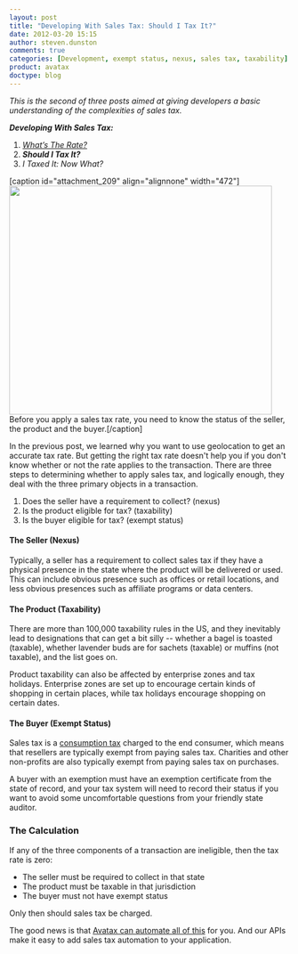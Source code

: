 ```yaml
---
layout: post
title: "Developing With Sales Tax: Should I Tax It?"
date: 2012-03-20 15:15
author: steven.dunston
comments: true
categories: [Development, exempt status, nexus, sales tax, taxability]
product: avatax
doctype: blog
---
```

<em>This is the second of three posts aimed at giving developers a basic understanding of the complexities of sales tax.</em>

<strong><em>Developing With Sales Tax:</em></strong>
<ol>
	<li><a title="What's The Rate?" href="http://developer.avalara.com/blog/2012/03/06/developing-with-sales-tax-whats-the-rate/"><em>What’s The Rate?</em></a></li>
	<li><em><strong>Should I Tax It?</strong></em></li>
	<li><em>I Taxed It: Now What?</em></li>
</ol>
[caption id="attachment_209" align="alignnone" width="472"]<a href="https://developer.avalara.com/wp-content/uploads/2012/03/sales-tax-logic1.png"><img class="size-large wp-image-209" title="sales-tax-logic" src="http://developer.avalara.com/wp-content/uploads/2012/03/sales-tax-logic1-550x479.png" alt="" width="472" height="411" /></a> Before you apply a sales tax rate, you need to know the status of the seller, the product and the buyer.[/caption]

In the previous post, we learned why you want to use geolocation to get an accurate tax rate. But getting the right tax rate doesn't help you if you don't know whether or not the rate applies to the transaction. There are three steps to determining whether to apply sales tax, and logically enough, they deal with the three primary objects in a transaction.
<ol>
	<li>Does the seller have a requirement to collect? (nexus)</li>
	<li>Is the product eligible for tax? (taxability)</li>
	<li>Is the buyer eligible for tax? (exempt status)</li>
</ol>
<!--more-->
<h4>The Seller (Nexus)</h4>
Typically, a seller has a requirement to collect sales tax if they have a physical presence in the state where the product will be delivered or used. This can include obvious presence such as offices or retail locations, and less obvious presences such as affiliate programs or data centers.
<h4>The Product (Taxability)</h4>
There are more than 100,000 taxability rules in the US, and they inevitably lead to designations that can get a bit silly -- whether a bagel is toasted (taxable), whether lavender buds are for sachets (taxable) or muffins (not taxable), and the list goes on.

Product taxability can also be affected by enterprise zones and tax holidays. Enterprise zones are set up to encourage certain kinds of shopping in certain places, while tax holidays encourage shopping on certain dates.
<h4>The Buyer (Exempt Status)</h4>
Sales tax is a <a href="http://www.taxrates.com/wiki/Consumption_tax">consumption tax</a> charged to the end consumer, which means that resellers are typically exempt from paying sales tax. Charities and other non-profits are also typically exempt from paying sales tax on purchases.

A buyer with an exemption must have an exemption certificate from the state of record, and your tax system will need to record their status if you want to avoid some uncomfortable questions from your friendly state auditor.
<h3>The Calculation</h3>
If any of the three components of a transaction are ineligible, then the tax rate is zero:
<ul>
	<li>The seller must be required to collect in that state</li>
	<li>The product must be taxable in that jurisdiction</li>
	<li>The buyer must not have exempt status</li>
</ul>
Only then should sales tax be charged.

The good news is that <a href="http://www.avalara.com/products/avatax">Avatax can automate all of this</a> for you. And our APIs make it easy to add sales tax automation to your application.
